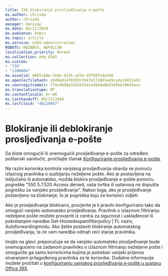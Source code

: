 ```yaml
---
title: 726 blokiranje prosljeđivanja e-pošte
ms.author: chrisda
author: chrisda
manager: dansimp
ms.date: 04/21/2020
ms.audience: Admin
ms.topic: article
ms.service: o365-administration
ROBOTS: NOINDEX, NOFOLLOW
localization_priority: Normal
ms.collection: Adm_O365
ms.custom:
- "726"
- "1200004"
ms.assetid: 8865c68e-7e8a-4135-a254-d7f69f1ded30
ms.openlocfilehash: c0d9ed14f83d3c7d47e1728d5ed9ca3a19412ad2
ms.sourcegitcommit: f74c9698a31634154ce58dda8b3145bb10685ace
ms.translationtype: MT
ms.contentlocale: hr-HR
ms.lasthandoff: 09/23/2020
ms.locfileid: "48219847"
---
```

# <a name="blocking-or-unblocking-email-forwarding"></a>Blokiranje ili deblokiranje prosljeđivanja e-pošte

Da biste omogućili ili onemogućili prosljeđivanje e-pošte za određeni poštanski sandučić, pročitajte članak [Konfiguriranje prosljeđivanja e-pošte](https://docs.microsoft.com/microsoft-365/admin/email/configure-email-forwarding).

Na razini korisnika kontrola vanjskog prosljeđivanja obavlja se pomoću izlaznog pravilnika o suzbijanju neželjene pošte. Ako je postavljena na Isključeno ili automatsko, možda blokira prosljeđivanje e-pošte pomoću pogreške "550 5.7.520 Access denied, vaša tvrtka ili ustanova ne dopušta pogrešku za vanjsko prosljeđivanje". Nakon toga, ako je prosljeđivanje postavljeno na blokiranje, to je pogreška koju će korisnici vidjeti.

Ako je prosljeđivanje blokirano, provjerite je li pravilo konfigurirano tako da omogući vanjsko automatsko prosljeđivanje. Pravilnik o izlaznom filtriranju neželjene pošte možete provjeriti iz centra za sigurnost i usklađenost ili pokretanjem naredbe Get-Hostedespamfilterpolicy | FL naziv, Autoforwardingmodu. Ako želite postaviti blokiranje automatskog prosljeđivanja, ta će vam naredba odmah reći stanje pravilnika.

Imajte na glavi: preporučuje se da vanjsko automatsko prosljeđivanje bude onemogućeno na zadanom pravilniku o izlaznom filtriranju neželjene pošte i omogućite ga samo korisnicima kojima je potreban vanjski prijenos stvaranjem prilagođenog pravilnika za te korisnike. Dodatne informacije možete pročitati u [konfiguriranju vanjskog prosljeđivanja e-pošte u sustavu Office 365](https://docs.microsoft.com/microsoft-365/security/office-365-security/external-email-forwarding).